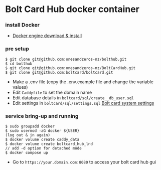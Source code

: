 # Bolt Card Hub docker container

### install Docker

- [Docker engine download &
   install](https://docs.docker.com/engine/install/)
   
### pre setup
```
$ git clone git@github.com:onesandzeros-nz/bolthub.git
$ cd bolthub
$ git clone git@github.com:onesandzeros-nz/BoltCardHub.git
$ git clone git@github.com:boltcard/boltcard.git
```
- Make a .env file (copy the .env.example file and change the variable values)
- Edit `Caddyfile` to set the domain name
- Edit database details in `boltcard/sql/create__db_user.sql`
- Edit settings in `boltcard/sql/settings.sql` [Bolt card system settings](https://github.com/boltcard/boltcard/blob/main/docs/SETTINGS.md)

### service bring-up and running
```
$ sudo groupadd docker
$ sudo usermod -aG docker ${USER}
(log out & in again)
$ docker volume create caddy_data
$ docker volume create boltcard_hub_lnd
// add -d option for detached mode
$ docker compose up
```
- Go to `https://your.domain.com:8080` to access your bolt card hub gui 
